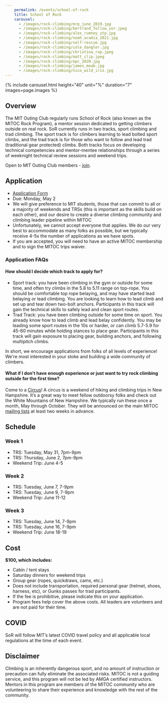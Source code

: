 ```yaml
---
    permalink: /events/school-of-rock
    title: School of Rock
    carousel:
      - /images/rock-climbing/mrp_june_2019.jpg
      - /images/rock-climbing/bertrand_follow_sor.jpeg
      - /images/rock-climbing/alex_rumney_stp.jpg
      - /images/rock-climbing/noah_acadia_2021.jpg
      - /images/rock-climbing/self-rescue.jpg
      - /images/rock-climbing/cole_dangler.jpg
      - /images/rock-climbing/christina_rap.jpeg
      - /images/rock-climbing/matt_clip.jpeg
      - /images/rock-climbing/epc_2020.jpg
      - /images/rock-climbing/james_moab.jpg
      - /images/rock-climbing/nico_wild_iris.jpg
---
```

{% include carousel.html height="40" unit="%" duration="7" images=page.images %}

## Overview

The MIT Outing Club regularly runs School of Rock (also known as the MITOC Rock Program), a mentor session dedicated to getting climbers outside on real rock. SoR currently runs in two tracks, sport climbing and trad climbing. The sport track is for climbers learning to lead bolted sport climbs, and the trad track is for those who want to follow and lead trad (traditional gear protected) climbs. Both tracks focus on developing technical competencies and mentor-mentee relationships through a series of weeknight technical review sessions and weekend trips.

Open to MIT Outing Club members - [join](/join).

## Application
- [Application Form](https://forms.gle/nVJYw3xe5xVpnWe87)
- Due: Monday, May 2
- We will give preference to MIT students, those that can commit to all or a majority of weekends and TRSs (this is important as the skills build on each other), and our desire to create a diverse climbing community and climbing leader pipeline within MITOC
- Unfortunately, we cannot accept everyone that applies. We do our very best to accommodate as many folks as possible, but we typically receive 4-5x the number of applications as we have spots.
- If you are accepted, you will need to have an active MITOC membership and to sign the MITOC trips waiver.

### Application FAQs
#### How should I decide which track to apply for? 
- Sport track: you have been climbing in the gym or outside for some time, and often try climbs in the 5.8 to 5.11 range on top-rope. You should be comfortable top rope belaying, and may have started lead belaying or lead climbing. You are looking to learn how to lead climb and set up and tear down two-bolt anchors. Participants in this track will gain the technical skills to safely lead and clean sport routes. 
- Trad Track: you have been climbing outside for some time on sport. You already know how to lead climb and lead belay confidently. You may be leading some sport routes in the 10s or harder, or can climb 5.7-5.9 for 45-60 minutes while holding stances to place gear. Participants in this track will gain exposure to placing gear, building anchors, and following multipitch climbs.

In short, we encourage applications from folks of all levels of experience! We're most interested in your stoke and building a wide community of climbers.
#### What if I don't have enough experience or just want to try rock climbing outside for the first time?
Come to a [Circus](/events/circus)! A circus is a weekend of hiking and climbing trips in New Hampshire. It’s a great way to meet fellow outdoorsy folks and check out the White Mountains of New Hampshire. We typically run these once a month, May through October. They will be announced on the main MITOC [mailing lists](/mailing-lists) at least two weeks in advance.

## Schedule
### Week 1
- TRS: Tuesday, May 31, 7pm-9pm
- TRS: Thursday, June 2, 7pm-9pm
- Weekend Trip: June 4-5

### Week 2
- TRS: Tuesday, June 7, 7-9pm
- TRS: Tuesday, June 9, 7-9pm
- Weekend Trip: June 11-12

### Week 3
- TRS: Tuesday, June 14, 7-9pm
- TRS: Tuesday, June 16, 7-9pm
- Weekend Trip: June 18-19

## Cost
**$100, which includes:**
- Cabin / tent stays
- Saturday dinners for weekend trips
- Group gear (ropes, quickdraws, cams, etc.)
- Does not include transportation, required personal gear (helmet, shoes, harness, etc), or Gunks passes for trad participants. 
- If the fee is prohibitive, please indicate this on your application.
- Program fees help cover the above costs. All leaders are volunteers and are not paid for their time.

## COVID
SoR will follow MIT’s latest COVID travel policy and all applicable local regulations at the time of each event.

## Disclaimer
Climbing is an inherently dangerous sport, and no amount of instruction or precaution can fully eliminate the associated risks. MITOC is not a guiding service, and this program will not be led by AMGA certified instructors. Mentors in this program are members of the MITOC community who are volunteering to share their experience and knowledge with the rest of the community.
